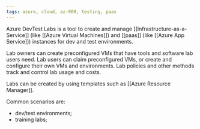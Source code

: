 ```yaml
---
tags: azure, cloud, az-900, testing, paas
---
```


Azure DevTest Labs is a tool to create and manage [[Infrastructure-as-a-Service]] (like [[Azure Virtual Machines]]) and [[paas]] (like [[Azure App Service]]) instances for dev and test environments.

Lab owners can create preconfigured VMs that have tools and software lab users need. Lab users can claim preconfigured VMs, or create and configure their own VMs and environments. Lab policies and other methods track and control lab usage and costs.

Labs can be created by using templates such as [[Azure Resource Manager]].

Common scenarios are:

- dev/test environments;
- training labs;
